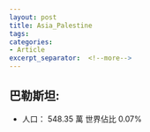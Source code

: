 ```yaml
---
layout: post
title: Asia_Palestine
tags: 
categories:
- Article
excerpt_separator:  <!--more-->
---
```

## 巴勒斯坦:
- 人口： 548.35 萬 世界佔比 0.07%